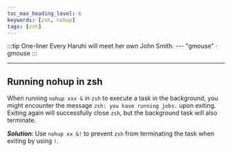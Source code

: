 ```yaml
---
toc_max_heading_level: 6
keywords: [zsh, nohup]
tags: [zsh]
---
```


:::tip One-liner
Every Haruhi will meet her own John Smith. --- "gmouse" · gmouse
:::

---

## Running nohup in zsh

When running `nohup xxx &` in `zsh` to execute a task in the background, you might encounter the message `zsh: you have running jobs.` upon exiting. Exiting again will successfully close `zsh`, but the background task will also terminate.

***Solution***: Use `nohup xx &!` to prevent `zsh` from terminating the task when exiting by using `!`.

